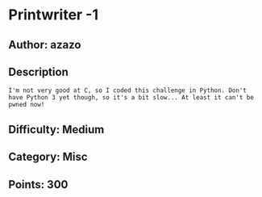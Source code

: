 # Printwriter -1

## Author: azazo

## Description
```
I'm not very good at C, so I coded this challenge in Python. Don't have Python 3 yet though, so it's a bit slow... At least it can't be pwned now!
```

## Difficulty: Medium

## Category: Misc

## Points: 300
